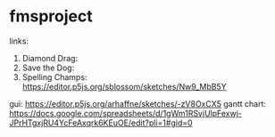 # fmsproject

links:
1. Diamond Drag:
2. Save the Dog:
3. Spelling Champs: https://editor.p5js.org/sblossom/sketches/Nw9_MbB5Y

gui: https://editor.p5js.org/arhaffne/sketches/-zV8OxCX5
gantt chart: https://docs.google.com/spreadsheets/d/1gWm1RSvjUlpFexwj-JPrHTgxjRU4YcFeAxqrk6KEuOE/edit?pli=1#gid=0 

